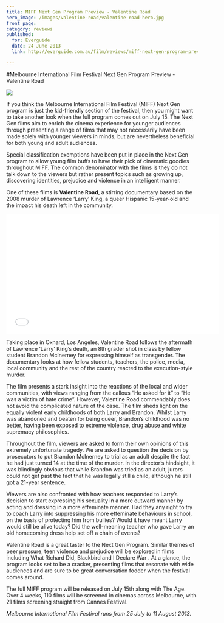 ```yaml
---
title: MIFF Next Gen Program Preview - Valentine Road
hero_image: /images/valentine-road/valentine-road-hero.jpg
front_page: 
category: reviews
published:
  for: Everguide
  date: 24 June 2013
  link: http://everguide.com.au/film/reviews/miff-next-gen-program-preview-valentine-road.aspx

---
```


#Melbourne International Film Festival Next Gen Program Preview - Valentine Road

![](/images/valentine-road/valentine-road.jpg)

If you think the Melbourne International Film Festival (MIFF) Next Gen program is just the kid-friendly section of the festival, then you might want to take another look when the full program comes out on July 15. The Next Gen films aim to enrich the cinema experience for younger audiences through presenting a range of films that may not necessarily have been made solely with younger viewers in minds, but are nevertheless beneficial for both young and adult audiences. 

Special classification exemptions have been put in place in the Next Gen program to allow young film buffs to have their pick of cinematic goodies throughout MIFF. The common denominator with the films is they do not talk down to the viewers but rather present topics such as growing up, discovering identities, prejudice and violence in an intelligent manner.

One of these films is **Valentine Road**, a stirring documentary based on the 2008 murder of Lawrence ‘Larry’ King, a queer Hispanic 15-year-old and the impact his death left in the community. 

<iframe width="560" height="315" src="//www.youtube.com/embed/0hqI_E3CsQE" frameborder="0" allowfullscreen></iframe>

Taking place in Oxnard, Los Angeles, Valentine Road follows the aftermath of Lawrence ‘Larry’ King’s death, an 8th grader shot in class by fellow student Brandon McInerney for expressing himself as transgender. The documentary looks at how fellow students, teachers, the police, media, local community and the rest of the country reacted to the execution-style murder. 

The film presents a stark insight into the reactions of the local and wider communities, with views ranging from the callous “He asked for it” to “He was a victim of hate crime”. However, Valentine Road commendably does not avoid the complicated nature of the case. The film sheds light on the equally violent early childhoods of both Larry and Brandon. Whilst Larry was abandoned and beaten for being queer, Brandon’s childhood was no better, having been exposed to extreme violence, drug abuse and white supremacy philosophies. 

Throughout the film, viewers are asked to form their own opinions of this extremely unfortunate tragedy. We are asked to question the decision by prosecutors to put Brandon McInerney to trial as an adult despite the fact he had just turned 14 at the time of the murder. In the director’s hindsight, it was blindingly obvious that while Brandon was tried as an adult, jurors could not get past the fact that he was legally still a child, although he still got a 21-year sentence. 

Viewers are also confronted with how teachers responded to Larry’s decision to start expressing his sexuality in a more outward manner by acting and dressing in a more effeminate manner. Had they any right to try to coach Larry into suppressing his more effeminate behaviours in school, on the basis of protecting him from bullies? Would it have meant Larry would still be alive today? Did the well-meaning teacher who gave Larry an old homecoming dress help set off a chain of events? 

Valentine Road is a great taster to the Next Gen Program. Similar themes of peer pressure, teen violence and prejudice will be explored in films including What Richard Did, Blackbird and I Declare War . At a glance, the program looks set to be a cracker, presenting films that resonate with wide audiences and are sure to be great conversation fodder when the festival comes around. 

The full MIFF program will be released on July 15th along with The Age. Over 4 weeks, 110 films will be screened in cinemas across Melbourne, with 21 films screening straight from Cannes Festival. 


*Melbourne International Film Festival runs from 25 July to 11 August 2013.* 
 